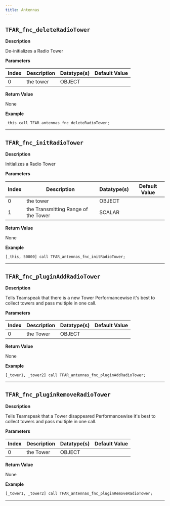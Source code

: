 ```yaml
---
title: Antennas
---
```


## `TFAR_fnc_deleteRadioTower`
__Description__

De-initializes a Radio Tower

__Parameters__

Index |Description |Datatype(s) |Default Value
--- | --- | --- | ---
0 |the tower  |OBJECT |

__Return Value__

None

__Example__

```sqf
_this call TFAR_antennas_fnc_deleteRadioTower;
```


---

## `TFAR_fnc_initRadioTower`
__Description__

Initializes a Radio Tower

__Parameters__

Index |Description |Datatype(s) |Default Value
--- | --- | --- | ---
0 |the tower  |OBJECT |
1 |the Transmitting Range of the Tower  |SCALAR |

__Return Value__

None

__Example__

```sqf
[_this, 50000] call TFAR_antennas_fnc_initRadioTower;
```


---

## `TFAR_fnc_pluginAddRadioTower`
__Description__

Tells Teamspeak that there is a new Tower
Performancewise it's best to collect towers and pass multiple in one call.

__Parameters__

Index |Description |Datatype(s) |Default Value
--- | --- | --- | ---
0 |the Tower  |OBJECT |

__Return Value__

None

__Example__

```sqf
[_tower1, _tower2] call TFAR_antennas_fnc_pluginAddRadioTower;
```


---

## `TFAR_fnc_pluginRemoveRadioTower`
__Description__

Tells Teamspeak that a Tower disappeared
Performancewise it's best to collect towers and pass multiple in one call.

__Parameters__

Index |Description |Datatype(s) |Default Value
--- | --- | --- | ---
0 |the Tower  |OBJECT |

__Return Value__

None

__Example__

```sqf
[_tower1, _tower2] call TFAR_antennas_fnc_pluginRemoveRadioTower;
```


---

